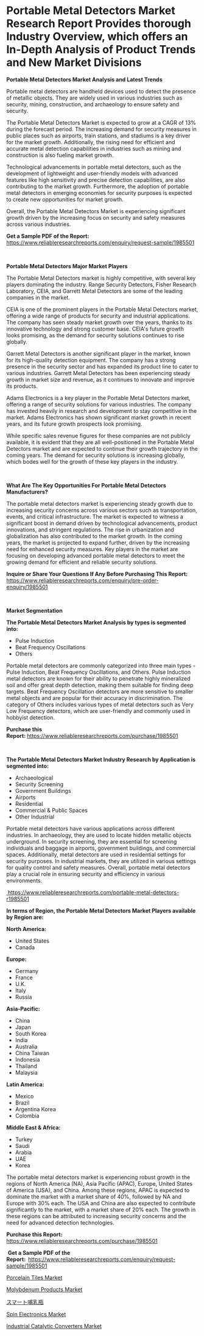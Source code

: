 <p><h1>Portable Metal Detectors Market Research Report Provides thorough Industry Overview, which offers an In-Depth Analysis of Product Trends and New Market Divisions</h1></p><p><strong>Portable Metal Detectors Market Analysis and Latest Trends</strong></p>
<p><p>Portable metal detectors are handheld devices used to detect the presence of metallic objects. They are widely used in various industries such as security, mining, construction, and archaeology to ensure safety and security.</p><p>The Portable Metal Detectors Market is expected to grow at a CAGR of 13% during the forecast period. The increasing demand for security measures in public places such as airports, train stations, and stadiums is a key driver for the market growth. Additionally, the rising need for efficient and accurate metal detection capabilities in industries such as mining and construction is also fueling market growth.</p><p>Technological advancements in portable metal detectors, such as the development of lightweight and user-friendly models with advanced features like high sensitivity and precise detection capabilities, are also contributing to the market growth. Furthermore, the adoption of portable metal detectors in emerging economies for security purposes is expected to create new opportunities for market growth.</p><p>Overall, the Portable Metal Detectors Market is experiencing significant growth driven by the increasing focus on security and safety measures across various industries.</p></p>
<p><strong>Get a Sample PDF of the Report:&nbsp;</strong> <a href="https://www.reliableresearchreports.com/enquiry/request-sample/1985501">https://www.reliableresearchreports.com/enquiry/request-sample/1985501</a></p>
<p>&nbsp;</p>
<p><strong>Portable Metal Detectors Major Market Players</strong></p>
<p><p>The Portable Metal Detectors market is highly competitive, with several key players dominating the industry. Range Security Detectors, Fisher Research Laboratory, CEIA, and Garrett Metal Detectors are some of the leading companies in the market. </p><p>CEIA is one of the prominent players in the Portable Metal Detectors market, offering a wide range of products for security and industrial applications. The company has seen steady market growth over the years, thanks to its innovative technology and strong customer base. CEIA's future growth looks promising, as the demand for security solutions continues to rise globally.</p><p>Garrett Metal Detectors is another significant player in the market, known for its high-quality detection equipment. The company has a strong presence in the security sector and has expanded its product line to cater to various industries. Garrett Metal Detectors has been experiencing steady growth in market size and revenue, as it continues to innovate and improve its products.</p><p>Adams Electronics is a key player in the Portable Metal Detectors market, offering a range of security solutions for various industries. The company has invested heavily in research and development to stay competitive in the market. Adams Electronics has shown significant market growth in recent years, and its future growth prospects look promising.</p><p>While specific sales revenue figures for these companies are not publicly available, it is evident that they are all well-positioned in the Portable Metal Detectors market and are expected to continue their growth trajectory in the coming years. The demand for security solutions is increasing globally, which bodes well for the growth of these key players in the industry.</p></p>
<p>&nbsp;</p>
<p><strong>What Are The Key Opportunities For Portable Metal Detectors Manufacturers?</strong></p>
<p><p>The portable metal detectors market is experiencing steady growth due to increasing security concerns across various sectors such as transportation, events, and critical infrastructure. The market is expected to witness a significant boost in demand driven by technological advancements, product innovations, and stringent regulations. The rise in urbanization and globalization has also contributed to the market growth. In the coming years, the market is projected to expand further, driven by the increasing need for enhanced security measures. Key players in the market are focusing on developing advanced portable metal detectors to meet the growing demand for efficient and reliable security solutions.</p></p>
<p><strong>Inquire or Share Your Questions If Any Before Purchasing This Report:</strong> <a href="https://www.reliableresearchreports.com/enquiry/pre-order-enquiry/1985501">https://www.reliableresearchreports.com/enquiry/pre-order-enquiry/1985501</a></p>
<p>&nbsp;</p>
<p><strong>Market Segmentation</strong></p>
<p><strong>The Portable Metal Detectors Market Analysis by types is segmented into:</strong></p>
<p><ul><li>Pulse Induction</li><li>Beat Frequency Oscillations</li><li>Others</li></ul></p>
<p><p>Portable metal detectors are commonly categorized into three main types - Pulse Induction, Beat Frequency Oscillations, and Others. Pulse Induction metal detectors are known for their ability to penetrate highly mineralized soil and offer great depth detection, making them suitable for finding deep targets. Beat Frequency Oscillation detectors are more sensitive to smaller metal objects and are popular for their accuracy in discrimination. The category of Others includes various types of metal detectors such as Very Low Frequency detectors, which are user-friendly and commonly used in hobbyist detection.</p></p>
<p><strong>Purchase this Report:&nbsp;</strong><a href="https://www.reliableresearchreports.com/purchase/1985501">https://www.reliableresearchreports.com/purchase/1985501</a></p>
<p>&nbsp;</p>
<p><strong>The Portable Metal Detectors Market Industry Research by Application is segmented into:</strong></p>
<p><ul><li>Archaeological</li><li>Security Screening</li><li>Government Buildings</li><li>Airports</li><li>Residential</li><li>Commercial & Public Spaces</li><li>Other Industrial</li></ul></p>
<p><p>Portable metal detectors have various applications across different industries. In archaeology, they are used to locate hidden metallic objects underground. In security screening, they are essential for screening individuals and baggage in airports, government buildings, and commercial spaces. Additionally, metal detectors are used in residential settings for security purposes. In industrial markets, they are utilized in various settings for quality control and safety measures. Overall, portable metal detectors play a crucial role in ensuring security and efficiency in various environments.</p></p>
<p><a href="https://www.reliableresearchreports.com/portable-metal-detectors-r1985501">&nbsp;https://www.reliableresearchreports.com/portable-metal-detectors-r1985501</a></p>
<p><strong>In terms of Region, the Portable Metal Detectors Market Players available by Region are:</strong></p>
<p>
    <p> <strong> North America: </strong>
        <ul>
            <li>United States</li>
            <li>Canada</li>
        </ul>
        </p> 
    <p> <strong> Europe: </strong>
        <ul>
            <li>Germany</li>
            <li>France</li>
            <li>U.K.</li>
            <li>Italy</li>
            <li>Russia</li>
        </ul>
        </p> 
    <p> <strong> Asia-Pacific: </strong>
        <ul>
            <li>China</li>
            <li>Japan</li>
            <li>South Korea</li>
            <li>India</li>
            <li>Australia</li>
            <li>China Taiwan</li>
            <li>Indonesia</li>
            <li>Thailand</li>
            <li>Malaysia</li>
        </ul>
        </p> 
    <p> <strong> Latin America: </strong>
        <ul>
            <li>Mexico</li>
            <li>Brazil</li>
            <li>Argentina Korea</li>
            <li>Colombia</li>
        </ul>
        </p> 
    <p> <strong> Middle East & Africa: </strong>
        <ul>
            <li>Turkey</li>
            <li>Saudi</li>
            <li>Arabia</li>
            <li>UAE</li>
            <li>Korea</li>
        </ul>
    </p>
    </p>
<p><p>The portable metal detectors market is experiencing robust growth in the regions of North America (NA), Asia Pacific (APAC), Europe, United States of America (USA), and China. Among these regions, APAC is expected to dominate the market with a market share of 40%, followed by NA and Europe with 30% each. The USA and China are also expected to contribute significantly to the market, with a market share of 20% each. The growth in these regions can be attributed to increasing security concerns and the need for advanced detection technologies.</p></p>
<p><strong>Purchase this Report: </strong><a href="https://www.reliableresearchreports.com/purchase/1985501">https://www.reliableresearchreports.com/purchase/1985501</a></p>
<p>&nbsp;<strong>Get a Sample PDF of the Report:&nbsp;&nbsp;</strong><a href="https://www.reliableresearchreports.com/enquiry/request-sample/1985501">https://www.reliableresearchreports.com/enquiry/request-sample/1985501</a></p>
<p><strong></strong></p>
<p><p><a href="https://issuu.com/reportprime-2/docs/porcelain-tiles-market-size-2030.pptx">Porcelain Tiles Market</a></p><p><a href="https://issuu.com/reportprime-2/docs/molybdenum-products-market-size-2030.pptx">Molybdenum Products Market</a></p><p><a href="https://github.com/moulafa/Market-Research-Report-List-1/blob/main/140244734042.md">スマート哺乳瓶</a></p><p><a href="https://github.com/jaidynmorantestelletmjzya/Market-Research-Report-List-2/blob/main/spin-electronics-market.md">Spin Electronics Market</a></p><p><a href="https://github.com/ruddyyedelwadw/Market-Research-Report-List-2/blob/main/industrial-catalytic-converters-market.md">Industrial Catalytic Converters Market</a></p></p>